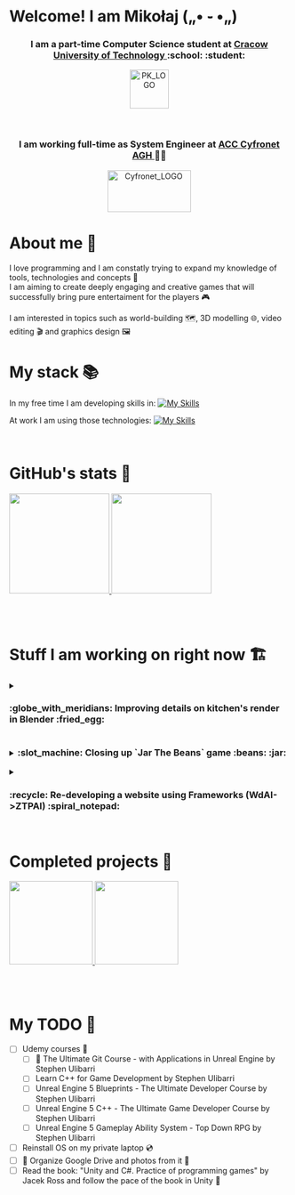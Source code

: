 # Welcome! I am Mikołaj („• ֊ •„)	

<h3 align="center">
  I am a part-time Computer Science student at 
  <a href="https://en.wikipedia.org/wiki/Tadeusz_Ko%C5%9Bciuszko_Krak%C3%B3w_University_of_Technology">
    Cracow University of Technology
  </a> :school: :student:
</h3>
<p align="center">
  <a href="https://en.wikipedia.org/wiki/Tadeusz_Ko%C5%9Bciuszko_Krak%C3%B3w_University_of_Technology">
    <img width="70" height="70" alt="PK_LOGO" src="https://github.com/user-attachments/assets/c5619be3-c3cc-45f1-a5f2-e4ff9bf2c20f" />
  </a>
</p>
</br>
<h3 align="center">
  I am working full-time as System Engineer at
  <a href="https://www.cyfronet.pl/en/4421,main.html">
    ACC Cyfronet AGH
  </a> 🧑‍💻
</h3>
<p align="center">
  <a href="https://www.cyfronet.pl/en/4421,main.html">
    <img width="150" height="75" alt="Cyfronet_LOGO" src="https://github.com/user-attachments/assets/21ef8baa-98df-4808-b0b8-85d2dc5ce6d3" />
  </a>
</p>


# About me :mage:

I love programming and I am constatly trying to expand my knowledge of tools, technologies and concepts :microscope:  
I am aiming to create deeply engaging and creative games that will successfully bring pure entertaiment for the players :video_game:

I am interested in topics such as world-building :world_map:, 3D modelling :globe_with_meridians:, video editing :clapper: and graphics design :framed_picture:


# My stack :books:

In my free time I am developing skills in:
[![My Skills](https://skillicons.dev/icons?i=unreal,blender,cpp,vim,visualstudio,git,github,ps,unity,cs,mysql,html,css)](https://skillicons.dev)

At work I am using those technologies:
[![My Skills](https://skillicons.dev/icons?i=linux,redhat,git,gitlab,vim,bash,ansible,vscode,py,obsidian,postgres,docker,elasticsearch)](https://skillicons.dev)

</br>

# GitHub's stats :scroll:


<a href="https://github.com/Hiroten31">
  <img height="180" src="https://github-readme-stats.vercel.app/api?username=Hiroten31&theme=aura_dark&show_icons=true&include_all_commits=true"/>
  <img height="180" src="https://github-readme-stats.vercel.app/api/top-langs/?username=Hiroten31&layout=donut&theme=aura_dark"/>
</a>

<br/><br/>

# Stuff I am working on right now :building_construction:

<details>
  <summary>
    <h3 style="display: inline-block;">:globe_with_meridians: Improving details on kitchen's render in Blender :fried_egg:</h3>
  </summary>
  I needed a background for my `Jar The Beans` game. Forest seemed a little out of place, so I looked up some free kitchens online. <br/>
  It turned out each of the available kitchens had over 400.000 triangles, reaching up to almost 1 million. It was way too much. <br/>
  This led me to create my own one with the goal to making it optimized while looking good enough for background use. <br/>
  It is almost complete, I already used it in Blender animation for a university project. I just want to add some final details and finishing touches. <br/>
</details>

<details>
  <summary>
    <h3 style="display: inline-block;">:slot_machine: Closing up `Jar The Beans` game :beans: :jar:</h3>
  </summary>
  It started as a learning project and evolved with new ideas. It's still a simple game, but more variantions are coming. <br/>
  I want to develop it enough to be in a usable state. I want it modular, so I can add more content without major issues. <br/>
  The final goal is 50 types of Jars, all with accessories, personalities, dialogues and proper hitboxes. <br/>
  For now, my goal is about 15 of them. <br/>
</details>

<details>
  <summary>
    <h3 style="display: inline-block;">:recycle: Re-developing a website using Frameworks (WdAI->ZTPAI) :spiral_notepad:</h3>
  </summary>
  I need a tool to write and visualize the stories, characters, and events of the worlds I'm trying to piece together. The problem is, there isn't one. <br/>
  So I decided that I can create one - and it just so happens that we have a university course about Web development. <br/>
  I'm building up a website for adding notes, tagging, grouping and visualizing them - in order to clearly see where content may be lacking. <br/>

  After the first part of the course and completing semi-working site, I am ready to wipe it and build it cleaner from scratch using Frameworks (as the second part of course require it)
</details>

<br/>

# Completed projects :clinking_glasses:

<a>
  <a href="https://github.com/Hiroten31/OOP-Library">
    <img height="150" src="https://github-readme-stats.vercel.app/api/pin/?username=Hiroten31&repo=OOP-Library&theme=aura_dark&show_icons=true?"/>
  </a>
  <a href="https://github.com/Hiroten31/MemoryGame">
    <img height="150" src="https://github-readme-stats.vercel.app/api/pin/?username=Hiroten31&repo=MemoryGame&theme=aura_dark&show_icons=true?"/>
  </a>
</a>  

<br/><br/>

# My TODO :memo:

- [ ] Udemy courses :blue_book:
    - [ ] :arrows_counterclockwise: The Ultimate Git Course - with Applications in Unreal Engine by Stephen Ulibarri
    - [ ] Learn C++ for Game Development by Stephen Ulibarri
    - [ ] Unreal Engine 5 Blueprints - The Ultimate Developer Course by Stephen Ulibarri
    - [ ] Unreal Engine 5 C++ - The Ultimate Game Developer Course by Stephen Ulibarri
    - [ ] Unreal Engine 5 Gameplay Ability System - Top Down RPG by Stephen Ulibarri
- [ ] Reinstall OS on my private laptop :cd:
- [ ] :arrows_counterclockwise: Organize Google Drive and photos from it :floppy_disk:
- [ ] Read the book: "Unity and C#. Practice of programming games" by Jacek Ross and follow the pace of the book in Unity :book:

